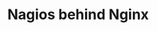 ---
layout: post
title: Nagios behind Nginx
description: "Why do I really need to use apache :|"
modified: 2013-05-31
category: posts
tags: [nagios,nginx]
share: false
image:
  feature: servers.jpg
  credit: wikimedia.org
  creditlink: http://wikimedia.org
---